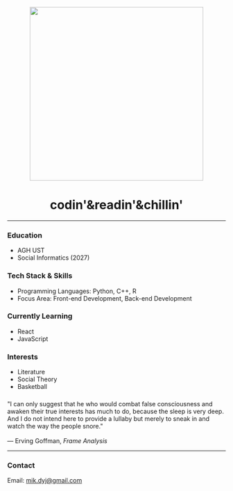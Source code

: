 <p align="center">
  <img src="https://i.pinimg.com/originals/cd/b8/95/cdb89580457caa7d13c4384a3d1a367c.gif" width="400"/>
</p>

<h1 align="center">codin'&readin'&chillin'</h1>

---
### Education
- AGH UST
- Social Informatics (2027)

### Tech Stack & Skills
- Programming Languages: Python, C++, R
- Focus Area: Front-end Development, Back-end Development

### Currently Learning
- React  
- JavaScript

### Interests
- Literature  
- Social Theory  
- Basketball  

###  
"I can only suggest that he who would combat false consciousness and awaken their true interests has much to do, because the sleep is very deep.  
And I do not intend here to provide a lullaby but merely to sneak in and watch the way the people snore."<br>  
— Erving Goffman, *Frame Analysis*

---

### Contact  
Email: mik.dyj@gmail.com

<!--
**dyjakowski/dyjakowski** is a ✨ _special_ ✨ repository because its `README.md` (this file) appears on your GitHub profile.

Here are some ideas to get you started:

- 🔭 I’m currently working on ...
- 🌱 I’m currently learning ...
- 👯 I’m looking to collaborate on ...
- 🤔 I’m looking for help with ...
- 💬 Ask me about ...
- 📫 How to reach me: ...
- 😄 Pronouns: ...
- ⚡ Fun fact: ...
-->
